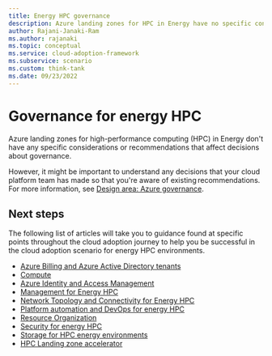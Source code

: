 ```yaml
---
title: Energy HPC governance
description: Azure landing zones for HPC in Energy have no specific considerations or recommendations that affect decisions about governance.
author: Rajani-Janaki-Ram
ms.author: rajanaki
ms.topic: conceptual
ms.service: cloud-adoption-framework
ms.subservice: scenario
ms.custom: think-tank
ms.date: 09/23/2022
---
```


# Governance for energy HPC

Azure landing zones for high-performance computing (HPC) in Energy don't have any specific considerations or recommendations that affect decisions about governance.

However, it might be important to understand any decisions that your cloud platform team has made so that you're aware of existing recommendations. For more information, see [Design area: Azure governance](/azure/cloud-adoption-framework/ready/landing-zone/design-area/governance).

## Next steps

The following list of articles will take you to guidance found at specific points throughout the cloud adoption journey to help you be successful in the cloud adoption scenario for energy HPC environments.

- [Azure Billing and Azure Active Directory tenants](./azure-billing-active-directory-tenant.md)
- [Compute](./compute.md)
- [Azure Identity and Access Management](./identity-access-management.md)
- [Management for Energy HPC](./management.md)
- [Network Topology and Connectivity for Energy HPC](./network-topology-connectivity.md)
- [Platform automation and DevOps for energy HPC](./platform-automation-devops.md)
- [Resource Organization](./resource-organization.md)
- [Security for energy HPC](./security.md)
- [Storage for HPC energy environments](./storage.md)
- [HPC Landing zone accelerator](../azure-hpc-landing-zone-accelerator.md)
